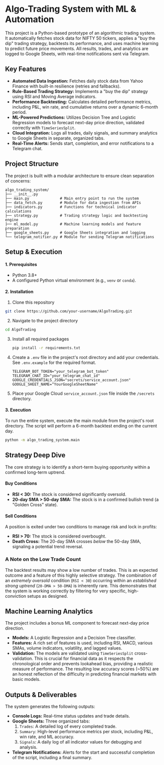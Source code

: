 # Algo-Trading System with ML & Automation

This project is a Python-based prototype of an algorithmic trading system. It automatically fetches stock data for NIFTY 50 tickers, applies a "buy the dip" trading strategy, backtests its performance, and uses machine learning to predict future price movements. All results, trades, and analytics are logged to Google Sheets, with real-time notifications sent via Telegram.

## Key Features

- **Automated Data Ingestion:** Fetches daily stock data from Yahoo Finance with built-in resilience (retries and fallbacks).
- **Rule-Based Trading Strategy:** Implements a "buy the dip" strategy using RSI and Moving Average indicators.
- **Performance Backtesting:** Calculates detailed performance metrics, including P&L, win rate, and cumulative returns over a dynamic 6-month period.
- **ML-Powered Predictions:** Utilizes Decision Tree and Logistic Regression models to forecast next-day price direction, validated correctly with `TimeSeriesSplit`.
- **Cloud Integration:** Logs all trades, daily signals, and summary analytics to Google Sheets in separate, organized tabs.
- **Real-Time Alerts:** Sends start, completion, and error notifications to a Telegram chat.

## Project Structure

The project is built with a modular architecture to ensure clean separation of concerns:

```
algo_trading_system/
├── __init__.py
├── main.py              # Main entry point to run the system
├── data_fetch.py        # Module for data ingestion from APIs
├── indicators.py        # Functions for technical indicator calculations
├── strategy.py          # Trading strategy logic and backtesting engine
├── ml_model.py          # Machine learning models and feature preparation
├── google_sheets.py     # Google Sheets integration and logging
└── telegram_notifier.py # Module for sending Telegram notifications
```

## Setup & Execution

#### 1. Prerequisites

- Python 3.8+
- A configured Python virtual environment (e.g., `venv` or `conda`).

#### 2. Installation

1.  Clone this repository
   ```bash
   git clone https://github.com/your-username/AlgoTrading.git
   ```
2.  Navigate to the project directory
   ```bash
   cd AlgoTrading
   ```
3.  Install all required packages
    ```bash
    pip install -r requirements.txt
    ```
4.  Create a `.env` file in the project's root directory and add your credentials. See `.env.example` for the required format.
    ```
    TELEGRAM_BOT_TOKEN="your_telegram_bot_token"
    TELEGRAM_CHAT_ID="your_telegram_chat_id"
    GOOGLE_CREDENTIALS_JSON="secrets/service_account.json"
    GOOGLE_SHEET_NAME="YourGoogleSheetName"
    ```
5.  Place your Google Cloud `service_account.json` file inside the `/secrets` directory.

#### 3. Execution

To run the entire system, execute the main module from the project's root directory. The script will perform a 6-month backtest ending on the current day.

```bash
python -m algo_trading_system.main
```

## Strategy Deep Dive

The core strategy is to identify a short-term buying opportunity within a confirmed long-term uptrend.

#### Buy Conditions

- **RSI < 30:** The stock is considered significantly oversold.
- **20-day SMA > 50-day SMA:** The stock is in a confirmed bullish trend (a "Golden Cross" state).

#### Sell Conditions

A position is exited under two conditions to manage risk and lock in profits:

- **RSI > 70:** The stock is considered overbought.
- **Death Cross:** The 20-day SMA crosses _below_ the 50-day SMA, signaling a potential trend reversal.

### A Note on the Low Trade Count

The backtest results may show a low number of trades. This is an expected outcome and a feature of this highly selective strategy. The combination of an _extremely oversold_ condition (`RSI < 30`) occurring within an _established strong uptrend_ (`20-DMA > 50-DMA`) is inherently rare. This demonstrates that the system is working correctly by filtering for very specific, high-conviction setups as designed.

## Machine Learning Analytics

The project includes a bonus ML component to forecast next-day price direction.

- **Models:** A Logistic Regression and a Decision Tree classifier.
- **Features:** A rich set of features is used, including RSI, MACD, various SMAs, volume indicators, volatility, and lagged values.
- **Validation:** The models are validated using `TimeSeriesSplit` cross-validation. This is crucial for financial data as it respects the chronological order and prevents lookahead bias, providing a realistic measure of performance. The resulting low accuracy scores (~50%) are an honest reflection of the difficulty in predicting financial markets with basic models.

## Outputs & Deliverables

The system generates the following outputs:

- **Console Logs:** Real-time status updates and trade details.
- **Google Sheets:** Three organized tabs:
  1.  `Trades`: A detailed log of every completed trade.
  2.  `Summary`: High-level performance metrics per stock, including P&L, win rate, and ML accuracy.
  3.  `Signals`: A daily log of all indicator values for debugging and analysis.
- **Telegram Notifications:** Alerts for the start and successful completion of the script, including a final summary.
